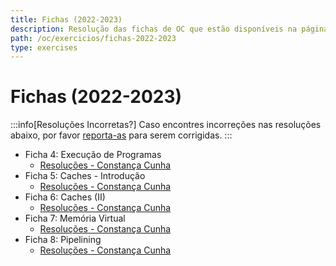 ```yaml
---
title: Fichas (2022-2023)
description: Resolução das fichas de OC que estão disponíveis na página da UC (de 2022-2023).
path: /oc/exercicios/fichas-2022-2023
type: exercises
---
```


# Fichas (2022-2023)

:::info[Resoluções Incorretas?]
Caso encontres incorreções nas resoluções abaixo, por favor
[reporta-as](https://github.com/leic-pt/resumos-leic/issues/new/choose)
para serem corrigidas.
:::

- Ficha 4: Execução de Programas
  - [Resoluções - Constança Cunha](https://drive.google.com/file/d/1-j7NRf_WOMk8Xqp1c4M5FuzIdVS3J2hb/view)
- Ficha 5: Caches - Introdução
  - [Resoluções - Constança Cunha](https://drive.google.com/file/d/10LRHl0r51nzujSnGVGvlhILRhk496R2E/view)
- Ficha 6: Caches (II)
  - [Resoluções - Constança Cunha](https://drive.google.com/file/d/1cRhk9hSF8OZ7KrjrXLoH2X8vgOFgxyLU/view)
- Ficha 7: Memória Virtual
  - [Resoluções - Constança Cunha](https://drive.google.com/file/d/1SGVSXaKrwJwc-YRRZD_Rgct9rB3N9fMg/view)
- Ficha 8: Pipelining
  - [Resoluções - Constança Cunha](https://drive.google.com/file/d/1XueoIZIM6DM_pWBUxYxc_Q0lHEmdPYKn/view)
